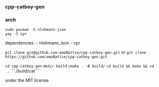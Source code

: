 ### cpp-catboy-gen

### arch
    sudo pacman -S nlohmann-json
    yay -S cpr

dependencies:
    - nlohmann_lson
    - cpr

```git clone git@github.com:omoNattie/cpp-catboy-gen.git``` 
or
```git clone https://github.com/omoNattie/cpp-catboy-gen.git```

```cd cpp-catboy-gen```
```mkdir build```
```cmake . -B build/```
```cd build && make && cd ..```
```./build/cat````


under the MIT license